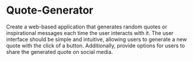 # Quote-Generator
Create a web-based application that generates random quotes or inspirational messages each time the user interacts with it. The user interface should be simple and intuitive, allowing users to generate a new quote with the click of a button. Additionally, provide options for users to share the generated quote on social media.
